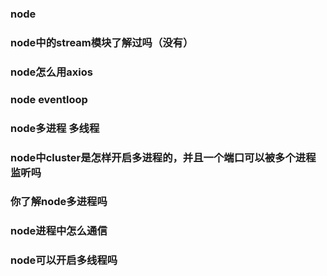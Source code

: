 ### node

### node中的stream模块了解过吗（没有） 

### node怎么用axios

### node eventloop

### node多进程 多线程

### node中cluster是怎样开启多进程的，并且一个端口可以被多个进程监听吗

### 你了解node多进程吗

### node进程中怎么通信

### node可以开启多线程吗